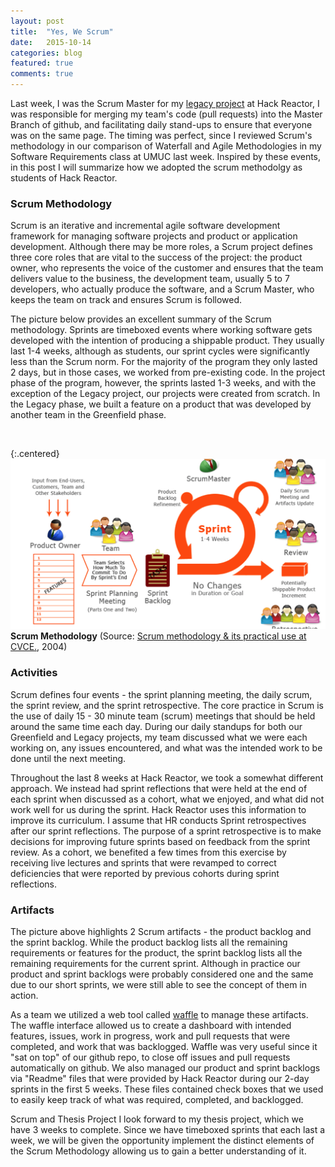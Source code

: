 ```yaml
---
layout: post
title:  "Yes, We Scrum"
date:   2015-10-14
categories: blog
featured: true
comments: true
---
```


Last week, I was the Scrum Master for my [legacy project](../project/2015-10-14-aroswap) at Hack Reactor, I was responsible for merging my team's code (pull requests) into the Master Branch of github, and facilitating daily stand-ups to ensure that everyone was on the same page. The timing was perfect, since I reviewed Scrum's methodology in our comparison of Waterfall and Agile Methodologies in my Software Requirements class at UMUC last week. Inspired by these events, in this post I will summarize how we adopted the scrum methodolgy as students of Hack Reactor.

### Scrum Methodology
Scrum is an iterative and incremental agile software development framework for managing software projects and product or application development. Although there may be more roles, a Scrum project defines three core roles that are vital to the success of the project: the product owner, who represents the voice of  the  customer and ensures that the team delivers value to the business, the development team, usually 5 to 7 developers, who actually produce the software, and a Scrum Master, who keeps the team on track and ensures Scrum is followed.

The picture below provides an excellent summary of the Scrum methodology. Sprints are timeboxed events where working software gets developed with the intention of producing a shippable product. They usually last 1-4 weeks, although as students, our sprint cycles were significantly less than the Scrum norm. For the majority of the program they only lasted 2 days, but in those cases, we worked from pre-existing code. In the project phase of the program, however, the sprints lasted 1-3 weeks, and with the exception of the Legacy project, our projects were created from scratch. In the Legacy phase, we built a feature on a product that was developed by another team in the Greenfield phase.
&nbsp; 

&nbsp; 

{:.centered}
![scrum process img](/../../img/scrum-process.png)
**Scrum Methodology** (Source: [Scrum methodology & its practical use at CVCE.](http://cvcedhlab.hypotheses.org/54), 2004)

### Activities
Scrum defines four events - the sprint planning meeting, the daily scrum, the sprint review, and the sprint retrospective. The core practice in Scrum is the use of daily 15 - 30 minute team (scrum) meetings that should be held around the same time each day. During our daily standups for both our Greenfield and Legacy projects, my team discussed what we were each working on, any issues encountered, and what was the intended work to be done until the next meeting. 

Throughout the last 8 weeks at Hack Reactor, we took a somewhat different approach. We instead had sprint reflections that were held at the end of each sprint when discussed as a cohort, what we enjoyed, and what did not work well for us during the sprint. Hack Reactor uses this information to improve its curriculum. I assume that HR conducts Sprint retrospectives after our sprint reflections. The purpose of a sprint retrospective is to make decisions for improving future sprints based on feedback from the sprint review. As a cohort, we benefited a few times from this exercise by receiving live lectures and sprints that were revamped to correct deficiencies that were reported by previous cohorts during sprint reflections. 

### Artifacts
The picture above highlights 2 Scrum artifacts - the product backlog and the sprint backlog. While the product backlog lists all the remaining requirements or features for the product, the sprint backlog lists all the remaining requirements for the current sprint. Although in practice our product and sprint backlogs were probably considered one and the same due to our short sprints, we were still able to see the concept of them in action.

As a team we utilized a web tool called [waffle](waffle.io) to manage these artifacts. The waffle interface allowed us to create a dashboard with intended features, issues, work in progress, work and pull requests that were completed, and work that was backlogged. Waffle was very useful since it "sat on top" of our github repo, to close off issues and pull requests automatically on github. We also managed our product and sprint backlogs via "Readme" files that were provided by Hack Reactor during our 2-day sprints in the first 5 weeks. These files contained check boxes that we used to easily keep track of what was required, completed, and backlogged.

Scrum and Thesis Project
I look forward to my thesis project, which we have 3 weeks to complete. Since we have timeboxed sprints that each last a week, we will be given the opportunity implement the distinct elements of the Scrum Methodology allowing us to gain a better understanding of it. 





